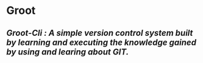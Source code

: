 # Groot

## _Groot-Cli : A simple version control system built by learning and executing the knowledge gained by using and learing about GIT._
